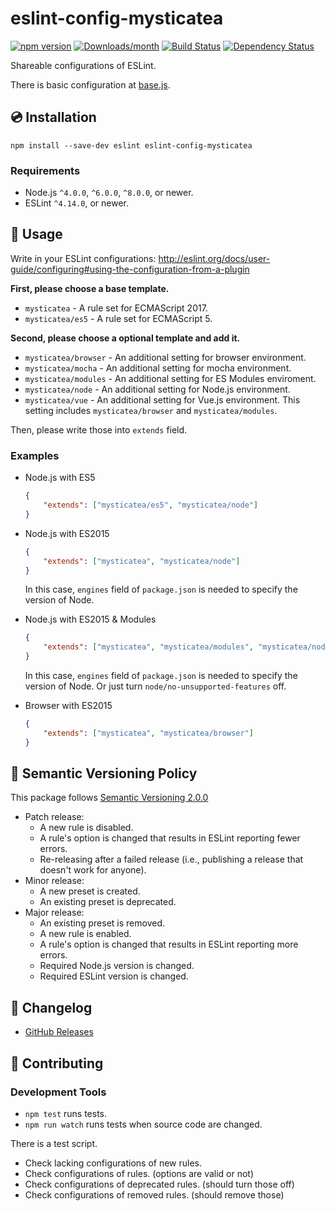 # eslint-config-mysticatea

[![npm version](https://img.shields.io/npm/v/eslint-config-mysticatea.svg)](https://www.npmjs.com/package/eslint-config-mysticatea)
[![Downloads/month](https://img.shields.io/npm/dm/eslint-config-mysticatea.svg)](http://www.npmtrends.com/eslint-config-mysticatea)
[![Build Status](https://travis-ci.org/mysticatea/eslint-config.svg?branch=master)](https://travis-ci.org/mysticatea/eslint-config)
[![Dependency Status](https://david-dm.org/mysticatea/eslint-config.svg)](https://david-dm.org/mysticatea/eslint-config)

Shareable configurations of ESLint.

There is basic configuration at [base.js](./base.js).

## 💿 Installation

```
npm install --save-dev eslint eslint-config-mysticatea
```

### Requirements

- Node.js `^4.0.0`, `^6.0.0`, `^8.0.0`, or newer.
- ESLint `^4.14.0`, or newer.

## 📖 Usage

Write in your ESLint configurations: http://eslint.org/docs/user-guide/configuring#using-the-configuration-from-a-plugin

**First, please choose a base template.**

- `mysticatea` - A rule set for ECMAScript 2017.
- `mysticatea/es5` - A rule set for ECMAScript 5.

**Second, please choose a optional template and add it.**

- `mysticatea/browser` - An additional setting for browser environment.
- `mysticatea/mocha` - An additional setting for mocha environment.
- `mysticatea/modules` - An additional setting for ES Modules enviroment.
- `mysticatea/node` - An additional setting for Node.js environment.
- `mysticatea/vue` - An additional setting for Vue.js environment. This setting includes `mysticatea/browser` and `mysticatea/modules`.

Then, please write those into `extends` field.

### Examples

- Node.js with ES5

  ```json
  {
      "extends": ["mysticatea/es5", "mysticatea/node"]
  }
  ```

- Node.js with ES2015

  ```json
  {
      "extends": ["mysticatea", "mysticatea/node"]
  }
  ```

  In this case, `engines` field of `package.json` is needed to specify the version of Node.

- Node.js with ES2015 & Modules

  ```json
  {
      "extends": ["mysticatea", "mysticatea/modules", "mysticatea/node"]
  }
  ```

  In this case, `engines` field of `package.json` is needed to specify the version of Node.
  Or just turn `node/no-unsupported-features` off.

- Browser with ES2015

  ```json
  {
      "extends": ["mysticatea", "mysticatea/browser"]
  }
  ```

## 🚥 Semantic Versioning Policy

This package follows [Semantic Versioning 2.0.0](http://semver.org/)

- Patch release:
    - A new rule is disabled.
    - A rule's option is changed that results in ESLint reporting fewer errors.
    - Re-releasing after a failed release (i.e., publishing a release that doesn't work for anyone).
- Minor release:
    - A new preset is created.
    - An existing preset is deprecated.
- Major release:
    - An existing preset is removed.
    - A new rule is enabled.
    - A rule's option is changed that results in ESLint reporting more errors.
    - Required Node.js version is changed.
    - Required ESLint version is changed.

## 📰 Changelog

- [GitHub Releases](https://github.com/mysticatea/eslint-config/releases)

## 💎 Contributing

### Development Tools

- `npm test` runs tests.
- `npm run watch` runs tests when source code are changed.

There is a test script.

- Check lacking configurations of new rules.
- Check configurations of rules. (options are valid or not)
- Check configurations of deprecated rules. (should turn those off)
- Check configurations of removed rules. (should remove those)

